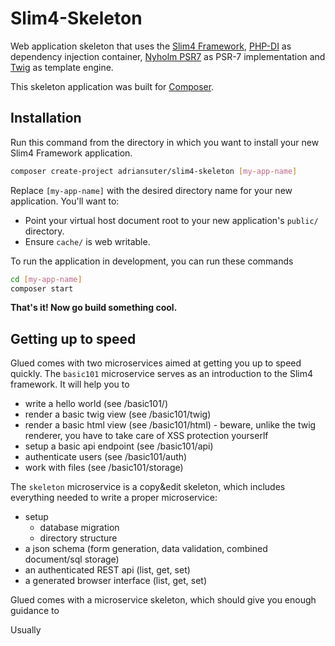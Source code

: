 # Slim4-Skeleton

Web application skeleton that uses the [Slim4 Framework](http://www.slimframework.com/), 
[PHP-DI](http://php-di.org/) as dependency injection container, [Nyholm PSR7](https://github.com/Nyholm/psr7) as PSR-7 implementation
and [Twig](https://twig.symfony.com/) as template engine.

This skeleton application was built for [Composer](https://getcomposer.org/).


## Installation

Run this command from the directory in which you want to install your new Slim4 Framework
application.

```bash
composer create-project adriansuter/slim4-skeleton [my-app-name]
```

Replace `[my-app-name]` with the desired directory name for your new application. 
You'll want to:

* Point your virtual host document root to your new application's `public/` directory.
* Ensure `cache/` is web writable.

To run the application in development, you can run these commands 

```bash
cd [my-app-name]
composer start
```

**That's it! Now go build something cool.**

## Getting up to speed

Glued comes with two microservices aimed at getting you up to speed quickly.
The `basic101` microservice serves as an introduction to the Slim4 framework.
It will help you to

- write a hello world (see /basic101/)
- render a basic twig view (see /basic101/twig)
- render a basic html view (see /basic101/html) - beware, unlike the twig renderer, you have to take care of XSS protection yourserlf
- setup a basic api endpoint (see /basic101/api)
- authenticate users (see /basic101/auth)
- work with files (see /basic101/storage)

The `skeleton` microservice is a copy&edit skeleton, which includes everything needed to write a proper microservice:

- setup
  - database migration
  - directory structure
- a json schema (form generation, data validation, combined document/sql storage)
- an authenticated REST api (list, get, set)
- a generated browser interface (list, get, set)







Glued comes with a microservice skeleton, which should give you enough guidance to


Usually